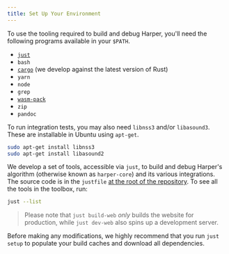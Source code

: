 ```yaml
---
title: Set Up Your Environment
---
```


To use the tooling required to build and debug Harper, you'll need the following programs available in your `$PATH`.

- [`just`](https://github.com/casey/just)
- `bash`
- [`cargo`](https://www.rust-lang.org/) (we develop against the latest version of Rust)
- `yarn`
- `node`
- `grep`
- [`wasm-pack`](https://rustwasm.github.io/wasm-pack/installer/)
- `zip`
- `pandoc`

To run integration tests, you may also need `libnss3` and/or `libasound3`.
These are installable in Ubuntu using `apt-get`.

```bash
sudo apt-get install libnss3
sudo apt-get install libasound2
```

We develop a set of tools, accessible via `just`, to build and debug Harper's algorithm (otherwise known as `harper-core`) and its various integrations.
The source code is in the `justfile` [at the root of the repository](https://github.com/Automattic/harper/blob/master/justfile).
To see all the tools in the toolbox, run:

```bash
just --list
```

> Please note that `just build-web` _only_ builds the website for production, while `just dev-web` also spins up a development server.

Before making any modifications, we highly recommend that you run `just setup` to populate your build caches and download all dependencies.
